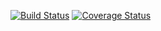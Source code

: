 [![Build Status](https://travis-ci.org/damilarelana/goPackages.svg?branch=master)](https://travis-ci.org/damilarelana/goPackages)
[![Coverage Status](https://coveralls.io/repos/github/damilarelana/goPackages/badge.svg?branch=new-feature-branch)](https://coveralls.io/github/damilarelana/goPackages?branch=new-feature-branch)
